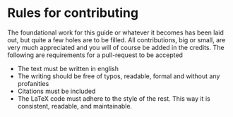 # Rules for contributing
The foundational work for this guide or whatever it becomes has been laid out, but quite a few holes are to be filled. All contributions, big or small, are very much appreciated and you will of course be added in the credits. The following are requirements for a pull-request to be accepted
- The text must be written in english
- The writing should be free of typos, readable, formal and without any profanities
- Citations must be included
- The LaTeX code must adhere to the style of the rest. This way it is consistent, readable, and maintainable.
